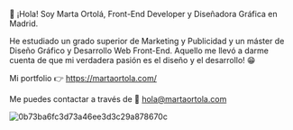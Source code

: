  👋 ¡Hola! Soy Marta Ortolá, Front-End Developer y Diseñadora Gráfica en Madrid.

He estudiado un grado superior de Marketing y Publicidad y un máster de Diseño Gráfico y Desarrollo Web Front-End. Aquello me llevó a darme cuenta de que mi verdadera pasión es el diseño y el desarrollo! 😁

Mi portfolio 👉 https://martaortola.com/

Me puedes contactar a través de 📩 hola@martaortola.com


![0b73ba6fc3d73a46ee3d3c29a878670c](https://user-images.githubusercontent.com/107054627/174501388-a6fc5344-0598-474d-9c3f-e6f461e32f83.png)


